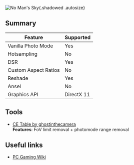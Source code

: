 ![No Man's Sky](Images\nmsheader.png "Shot by Ghostinthecamera"){.shadowed .autosize}

## Summary

Feature | Supported
--|--
Vanilla Photo Mode | Yes
Hotsampling | No
DSR | Yes
Custom Aspect Ratios | No
Reshade | Yes
Ansel | No
Graphics API | DirectX 11

## Tools

* [CE Table by ghostinthecamera](..\CheatTables\GITC_NMS_Origins_FoV.Range.Remover.v2.CT)  
**Features**: FoV limit removal + photomode range removal  

## Useful links

* [PC Gaming Wiki](https://nomanssky.gamepedia.com/No_Man%27s_Sky_Wiki)